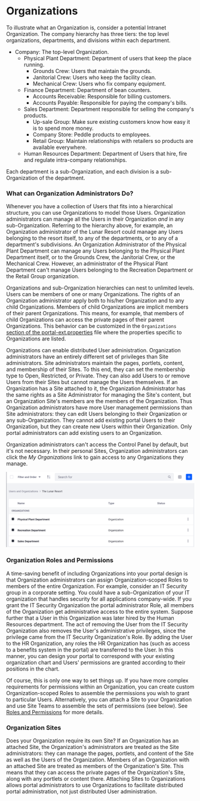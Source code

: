 # Organizations

To illustrate what an Organization is, consider a potential Intranet Organization. The company hierarchy has three tiers: the top level organizations, departments, and divisions within each department.

- Company: The top-level Organization.
	- Physical Plant Department: Department of users that keep the place running.
		- Grounds Crew: Users that maintain the grounds.
		- Janitorial Crew: Users who keep the facility clean.
		- Mechanical Crew: Users who fix company equipment.
	- Finance Department: Department of bean counters. 
        - Accounts Receivable: Responsible for billing customers. 
        - Accounts Payable: Responsible for paying the company's bills.
    - Sales Department: Department responsible for selling the company's products. 
        - Up-sale Group: Make sure existing customers know how easy it is to spend more money.
        - Company Store: Peddle products to employees. 
        - Retail Group: Maintain relationships with retailers so products are available everywhere. 
    - Human Resources Department: Department of Users that hire, fire and regulate intra-company relationships.

Each department is a sub-Organization, and each division is a sub-Organization of the department.

### What can Organization Administrators Do?

Whenever you have a collection of Users that fits into a hierarchical structure, you can use Organizations to model those Users. Organization administrators can manage all the Users in their Organization *and* in any sub-Organization. Referring to the hierarchy above, for example, an Organization administrator of the Lunar Resort could manage any Users belonging to the resort itself, to any of the departments, or to any of a department's subdivisions. An Organization Administrator of the Physical Plant Department can manage any Users belonging to the Physical Plant Department itself, or to the Grounds Crew, the Janitorial Crew, or the Mechanical Crew. However, an administrator of the Physical Plant Department can't manage Users belonging to the Recreation Department or the Retail Group organization.

Organizations and sub-Organization hierarchies can nest to unlimited levels. Users can be members of one or many Organizations. The rights of an Organization administrator apply both to his/her Organization and to any child Organizations. Members of child Organizations are implicit members of their parent Organizations. This means, for example, that members of child Organizations can access the private pages of their parent Organizations. This behavior can be customized in the `Organizations` [section of the portal-ext.properties](https://docs.liferay.com/portal/7.2-latest/propertiesdoc/portal.properties.html#Organizations) file where the properties specific to Organizations are listed. 

Organizations can enable distributed User administration. Organization administrators have an entirely different set of privileges than Site administrators. Site administrators maintain the pages, portlets, content, and membership of their Sites. To this end, they can set the membership type to Open, Restricted, or Private. They can also add Users to or remove Users from their Sites but cannot manage the Users themselves. If an Organization has a Site attached to it, the Organization Administrator has the same rights as a Site Administrator for managing the Site's content, but an Organization Site's members are the members of the Organization. Thus Organization administrators have more User management permissions than Site administrators: they can edit Users belonging to their Organization or any sub-Organization. They cannot add existing portal Users to their Organization, but they can create new Users within their Organization. Only portal administrators can add existing users to an Organization.

Organization administrators can't access the Control Panel by default, but it's not necessary. In their personal Sites, Organization administrators can click the *My Organizations* link to gain access to any Organizations they manage.

![The My Organizations application lets Organization Administrators manage their organizations in their personal site.](./organizations/images/01.png)

### Organization Roles and Permissions

A time-saving benefit of including Organizations into your portal design is that Organization administrators can assign Organization-scoped Roles to members of the entire Organization. For example, consider an IT Security group in a corporate setting. You could have a sub-Organization of your IT organization that handles security for all applications company-wide. If you grant the IT Security Organization the portal administrator Role, all members of the Organization get administrative access to the entire system. Suppose further that a User in this Organization was later hired by the Human Resources department. The act of removing the User from the IT Security Organization also removes the User's administrative privileges, since the privilege came from the IT Security Organization's Role. By adding the User to the HR Organization, any roles the HR Organization has (such as access to a benefits system in the portal) are transferred to the User. In this manner, you can design your portal to correspond with your existing organization chart and Users' permissions are granted according to their positions in the chart.

Of course, this is only one way to set things up. If you have more complex requirements for permissions within an Organization, you can create custom Organization-scoped Roles to assemble the permissions you wish to grant to particular Users. Alternatively, you can attach a Site to your Organization and use Site Teams to assemble the sets of permissions (see below). See [Roles and Permissions](../02-roles-and-permissions/02-defining-roles.md) for more details.

### Organization Sites

Does your Organization require its own Site? If an Organization has an attached Site, the Organization's administrators are treated as the Site administrators: they can manage the pages, portlets, and content of the Site as well as the Users of the Organization. Members of an Organization with an attached Site are treated as members of the Organization's Site. This means that they can access the private pages of the Organization's Site, along with any portlets or content there. Attaching Sites to Organizations allows portal administrators to use Organizations to facilitate distributed portal administration, not just distributed User administration. 

